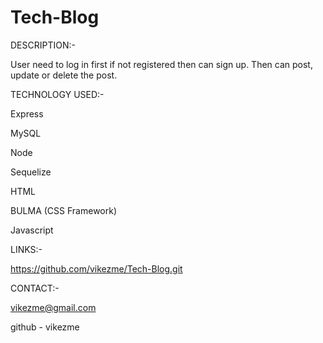 # Tech-Blog

DESCRIPTION:-

User need to log in first if not registered then can sign up. Then can post, update or delete the post.


TECHNOLOGY USED:-

Express

MySQL

Node

Sequelize

HTML

BULMA (CSS Framework)

Javascript


LINKS:-

https://github.com/vikezme/Tech-Blog.git


CONTACT:-

vikezme@gmail.com

github - vikezme
